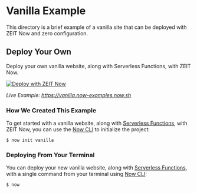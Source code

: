 # Vanilla Example

This directory is a brief example of a vanilla site that can be deployed with ZEIT Now and zero configuration.

## Deploy Your Own

Deploy your own vanilla website, along with Serverless Functions, with ZEIT Now.

[![Deploy with ZEIT Now](https://zeit.co/button)](https://zeit.co/new/project?template=https://github.com/zeit/now-examples/tree/master/vanilla)

_Live Example: https://vanilla.now-examples.now.sh_

### How We Created This Example

To get started with a vanilla website, along with [Serverless Functions](https://zeit.co/docs/v2/serverless-functions/introduction), with ZEIT Now, you can use the [Now CLI](https://zeit.co/download) to initialize the project:

```shell
$ now init vanilla
```

### Deploying From Your Terminal

You can deploy your new vanilla website, along with [Serverless Functions](https://zeit.co/docs/v2/serverless-functions/introduction), with a single command from your terminal using [Now CLI](https://zeit.co/download):

```shell
$ now
```
